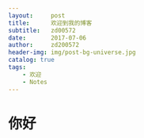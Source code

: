 ```yaml
---
layout:     post
title:      欢迎到我的博客
subtitle:   zd00572
date:       2017-07-06
author:     zd200572
header-img: img/post-bg-universe.jpg
catalog: true
tags:
    - 欢迎
    - Notes
---
```

# 你好 #